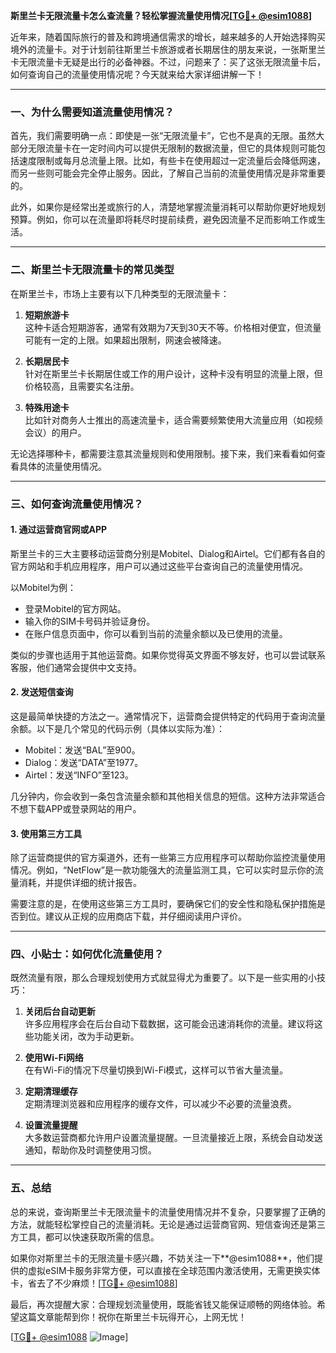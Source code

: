 **斯里兰卡无限流量卡怎么查流量？轻松掌握流量使用情况[[TG💪+ @esim1088](https://t.me/s/esim1088)]**

近年来，随着国际旅行的普及和跨境通信需求的增长，越来越多的人开始选择购买境外的流量卡。对于计划前往斯里兰卡旅游或者长期居住的朋友来说，一张斯里兰卡无限流量卡无疑是出行的必备神器。不过，问题来了：买了这张无限流量卡后，如何查询自己的流量使用情况呢？今天就来给大家详细讲解一下！

---

### **一、为什么需要知道流量使用情况？**

首先，我们需要明确一点：即使是一张“无限流量卡”，它也不是真的无限。虽然大部分无限流量卡在一定时间内可以提供无限制的数据流量，但它的具体规则可能包括速度限制或每月总流量上限。比如，有些卡在使用超过一定流量后会降低网速，而另一些则可能会完全停止服务。因此，了解自己当前的流量使用情况是非常重要的。

此外，如果你是经常出差或旅行的人，清楚地掌握流量消耗可以帮助你更好地规划预算。例如，你可以在流量即将耗尽时提前续费，避免因流量不足而影响工作或生活。

---

### **二、斯里兰卡无限流量卡的常见类型**

在斯里兰卡，市场上主要有以下几种类型的无限流量卡：

1. **短期旅游卡**  
   这种卡适合短期游客，通常有效期为7天到30天不等。价格相对便宜，但流量可能有一定的上限。如果超出限制，网速会被降速。

2. **长期居民卡**  
   针对在斯里兰卡长期居住或工作的用户设计，这种卡没有明显的流量上限，但价格较高，且需要实名注册。

3. **特殊用途卡**  
   比如针对商务人士推出的高速流量卡，适合需要频繁使用大流量应用（如视频会议）的用户。

无论选择哪种卡，都需要注意其流量规则和使用限制。接下来，我们来看看如何查看具体的流量使用情况。

---

### **三、如何查询流量使用情况？**

#### **1. 通过运营商官网或APP**
斯里兰卡的三大主要移动运营商分别是Mobitel、Dialog和Airtel。它们都有各自的官方网站和手机应用程序，用户可以通过这些平台查询自己的流量使用情况。

以Mobitel为例：
- 登录Mobitel的官方网站。
- 输入你的SIM卡号码并验证身份。
- 在账户信息页面中，你可以看到当前的流量余额以及已使用的流量。

类似的步骤也适用于其他运营商。如果你觉得英文界面不够友好，也可以尝试联系客服，他们通常会提供中文支持。

#### **2. 发送短信查询**
这是最简单快捷的方法之一。通常情况下，运营商会提供特定的代码用于查询流量余额。以下是几个常见的代码示例（具体以实际为准）：

- Mobitel：发送“BAL”至900。
- Dialog：发送“DATA”至1977。
- Airtel：发送“INFO”至123。

几分钟内，你会收到一条包含流量余额和其他相关信息的短信。这种方法非常适合不想下载APP或登录网站的用户。

#### **3. 使用第三方工具**
除了运营商提供的官方渠道外，还有一些第三方应用程序可以帮助你监控流量使用情况。例如，“NetFlow”是一款功能强大的流量监测工具，它可以实时显示你的流量消耗，并提供详细的统计报告。

需要注意的是，在使用这些第三方工具时，要确保它们的安全性和隐私保护措施是否到位。建议从正规的应用商店下载，并仔细阅读用户评价。

---

### **四、小贴士：如何优化流量使用？**

既然流量有限，那么合理规划使用方式就显得尤为重要了。以下是一些实用的小技巧：

1. **关闭后台自动更新**  
   许多应用程序会在后台自动下载数据，这可能会迅速消耗你的流量。建议将这些功能关闭，改为手动更新。

2. **使用Wi-Fi网络**  
   在有Wi-Fi的情况下尽量切换到Wi-Fi模式，这样可以节省大量流量。

3. **定期清理缓存**  
   定期清理浏览器和应用程序的缓存文件，可以减少不必要的流量浪费。

4. **设置流量提醒**  
   大多数运营商都允许用户设置流量提醒。一旦流量接近上限，系统会自动发送通知，帮助你及时调整使用习惯。

---

### **五、总结**

总的来说，查询斯里兰卡无限流量卡的流量使用情况并不复杂，只要掌握了正确的方法，就能轻松掌控自己的流量消耗。无论是通过运营商官网、短信查询还是第三方工具，都可以快速获取所需的信息。

如果你对斯里兰卡的无限流量卡感兴趣，不妨关注一下**@esim1088**，他们提供的虚拟eSIM卡服务非常方便，可以直接在全球范围内激活使用，无需更换实体卡，省去了不少麻烦！[[TG💪+ @esim1088](https://t.me/s/esim1088)]

最后，再次提醒大家：合理规划流量使用，既能省钱又能保证顺畅的网络体验。希望这篇文章能帮到你！祝你在斯里兰卡玩得开心，上网无忧！

[[TG💪+ @esim1088](https://t.me/s/esim1088) ![Image](https://i.postimg.cc/4NQfJmqS/Snipaste-2025-05-13-00-14-12.png)]